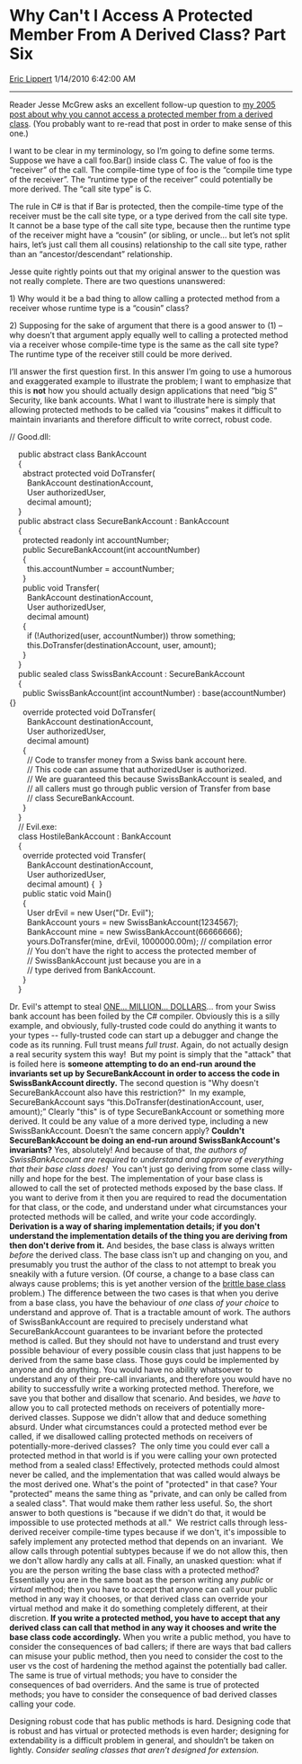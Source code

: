 <div id="page">

# Why Can't I Access A Protected Member From A Derived Class? Part Six

[Eric Lippert](https://social.msdn.microsoft.com/profile/Eric%20Lippert) 1/14/2010 6:42:00 AM

-----

<div id="content">

<div class="mine">

Reader Jesse McGrew asks an excellent follow-up question to [my 2005 post about why you cannot access a protected member from a derived class](http://blogs.msdn.com/ericlippert/archive/tags/protected/default.aspx). (You probably want to re-read that post in order to make sense of this one.)

I want to be clear in my terminology, so I’m going to define some terms. Suppose we have a call foo.Bar() inside class C. The value of foo is the “receiver” of the call. The compile-time type of foo is the “compile time type of the receiver”. The “runtime type of the receiver” could potentially be more derived. The “call site type” is C.

The rule in C\# is that if Bar is protected, then the compile-time type of the receiver must be the call site type, or a type derived from the call site type.  It cannot be a base type of the call site type, because then the runtime type of the receiver might have a “cousin” (or sibling, or uncle… but let’s not split hairs, let’s just call them all cousins) relationship to the call site type, rather than an “ancestor/descendant” relationship.

Jesse quite rightly points out that my original answer to the question was not really complete. There are two questions unanswered:

1\) Why would it be a bad thing to allow calling a protected method from a receiver whose runtime type is a “cousin” class?

2\) Supposing for the sake of argument that there is a good answer to (1) – why doesn’t that argument apply equally well to calling a protected method via a receiver whose compile-time type is the same as the call site type? The runtime type of the receiver still could be more derived.

I’ll answer the first question first. In this answer I’m going to use a humorous and exaggerated example to illustrate the problem; I want to emphasize that this is **not** how you should actually design applications that need “big S” Security, like bank accounts. What I want to illustrate here is simply that allowing protected methods to be called via “cousins” makes it difficult to maintain invariants and therefore difficult to write correct, robust code.

<span class="code"> </span>

// Good.dll:  
  
    public abstract class BankAccount  
    {  
      abstract protected void DoTransfer(  
        BankAccount destinationAccount,   
        User authorizedUser,  
        decimal amount);  
    }  
    public abstract class SecureBankAccount : BankAccount  
    {  
      protected readonly int accountNumber;  
      public SecureBankAccount(int accountNumber)  
      {  
        this.accountNumber = accountNumber;  
      }  
      public void Transfer(  
        BankAccount destinationAccount,   
        User authorizedUser,  
        decimal amount)  
      {  
        if (\!Authorized(user, accountNumber)) throw something;  
        this.DoTransfer(destinationAccount, user, amount);  
      }  
    }  
    public sealed class SwissBankAccount : SecureBankAccount  
    {  
      public SwissBankAccount(int accountNumber) : base(accountNumber) {}  
      override protected void DoTransfer(  
        BankAccount destinationAccount,   
        User authorizedUser,  
        decimal amount)  
      {  
        // Code to transfer money from a Swiss bank account here.  
        // This code can assume that authorizedUser is authorized.  
        // We are guaranteed this because SwissBankAccount is sealed, and  
        // all callers must go through public version of Transfer from base  
        // class SecureBankAccount.  
      }  
    }  
    // Evil.exe:  
    class HostileBankAccount : BankAccount  
    {  
      override protected void Transfer(  
        BankAccount destinationAccount,   
        User authorizedUser,  
        decimal amount) {  }  
      public static void Main()  
      {  
        User drEvil = new User("Dr. Evil");  
        BankAccount yours = new SwissBankAccount(1234567);  
        BankAccount mine = new SwissBankAccount(66666666);  
        yours.DoTransfer(mine, drEvil, 1000000.00m); // compilation error  
        // You don't have the right to access the protected member of  
        // SwissBankAccount just because you are in a  
        // type derived from BankAccount.  
      }  
    }

Dr. Evil's attempt to steal [ONE... MILLION... DOLLARS](https://www.youtube.com/watch?v=cKKHSAE1gIs)... from your Swiss bank account has been foiled by the C\# compiler. Obviously this is a silly example, and obviously, fully-trusted code could do anything it wants to your types -- fully-trusted code can start up a debugger and change the code as its running. Full trust means *full trust*. Again, do not actually design a real security system this way\!  But my point is simply that the "attack" that is foiled here is **someone attempting to do an end-run around the invariants set up by SecureBankAccount in order to access the code in SwissBankAccount directly.** The second question is "Why doesn't SecureBankAccount also have this restriction?"  In my example, SecureBankAccount says “this.DoTransfer(destinationAccount, user, amount);” Clearly "this" is of type SecureBankAccount or something more derived. It could be any value of a more derived type, including a new SwissBankAccount. Doesn’t the same concern apply? **Couldn't SecureBankAccount be doing an end-run around SwissBankAccount's invariants?** Yes, absolutely\! And because of that, *the authors of SwissBankAccount are required to understand and approve of everything that their base class does\!*  You can't just go deriving from some class willy-nilly and hope for the best. The implementation of your base class is allowed to call the set of protected methods exposed by the base class. If you want to derive from it then you are required to read the documentation for that class, or the code, and understand under what circumstances your protected methods will be called, and write your code accordingly. **Derivation is a way of sharing implementation details; if you don't understand the implementation details of the thing you are deriving from then don't derive from it.** And besides, the base class is always written *before* the derived class. The base class isn't up and changing on you, and presumably you trust the author of the class to not attempt to break you sneakily with a future version. (Of course, a change to a base class can always cause problems; this is yet another version of the [brittle base class](http://blogs.msdn.com/ericlippert/archive/tags/Brittle+Base+Classes/default.aspx) problem.) The difference between the two cases is that when you derive from a base class, you have the behaviour of *one* class *of your choice* to understand and approve of. That is a tractable amount of work. The authors of SwissBankAccount are required to precisely understand what SecureBankAccount guarantees to be invariant before the protected method is called. But they should not have to understand and trust every possible behaviour of every possible cousin class that just happens to be derived from the same base class. Those guys could be implemented by anyone and do anything. You would have no ability whatsoever to understand any of their pre-call invariants, and therefore you would have no ability to successfully write a working protected method. Therefore, we save you that bother and disallow that scenario. And besides, we *have* to allow you to call protected methods on receivers of potentially more-derived classes. Suppose we didn't allow that and deduce something absurd. Under what circumstances could a protected method ever be called, if we disallowed calling protected methods on receivers of potentially-more-derived classes?  The only time you could ever call a protected method in that world is if you were calling your own protected method from a sealed class\! Effectively, protected methods could almost never be called, and the implementation that was called would always be the most derived one. What's the point of "protected" in that case? Your "protected" means the same thing as "private, and can only be called from a sealed class". That would make them rather less useful. So, the short answer to both questions is "because if we didn't do that, it would be impossible to use protected methods at all."  We restrict calls through less-derived receiver compile-time types because if we don't, it's impossible to safely implement any protected method that depends on an invariant.  We allow calls through potential subtypes because if we do not allow this, then we don't allow hardly any calls at all. Finally, an unasked question: what if you are the person writing the base class with a protected method? Essentially you are in the same boat as the person writing any *public* or *virtual* method; then you have to accept that anyone can call your public method in any way it chooses, or that derived class can override your virtual method and make it do something completely different, at their discretion. **If you write a protected method, you have to accept that any derived class can call that method in any way it chooses and write the base class code accordingly.** When you write a public method, you have to consider the consequences of bad callers; if there are ways that bad callers can misuse your public method, then you need to consider the cost to the user vs the cost of hardening the method against the potentially bad caller. The same is true of virtual methods; you have to consider the consequences of bad overriders. And the same is true of protected methods; you have to consider the consequence of bad derived classes calling your code.

Designing robust code that has public methods is hard. Designing code that is robust and has virtual or protected methods is even harder; designing for extendability is a difficult problem in general, and shouldn’t be taken on lightly. *Consider sealing classes that aren’t designed for extension.*

</div>

</div>

</div>

